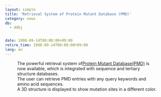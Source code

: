 ```yaml
---
layout: simple
title: 'Retrieval System of Protein Mutant Database (PMD)'
category: news
db:
  - ddbj


date: 1998-09-14T00:00:00+09:00
retire_time: 1998-09-14T00:00:00+09:00
lang: en
---
```


<dd>The powerful retrieval system of<a href="http://pmd.ddbj.nig.ac.jp">Protein Mutant Database(PMD)</a> is now available, which is integrated with sequence and tertiary structure databases.<br>
<dd>The user can retrieve PMD entries with any query keywords and amino acid sequences.<br>A 3D structure is displayed to show mutation sites in a different color.</dd>
</dd>
